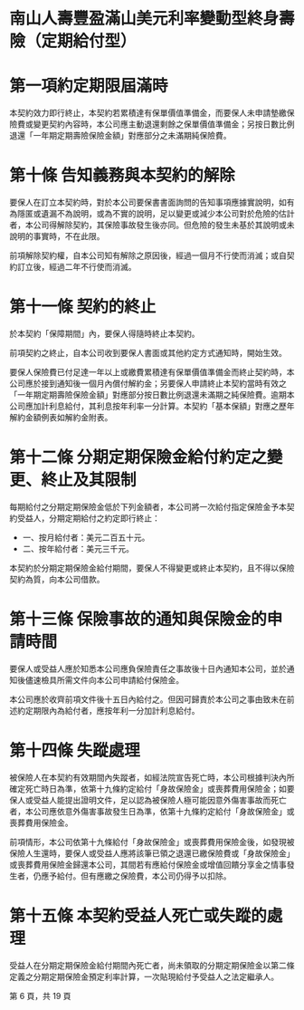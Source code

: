 # 南山人壽豐盈滿山美元利率變動型終身壽險（定期給付型）

# 第一項約定期限屆滿時

本契約效力即行終止，本契約若累積達有保單價值準備金，而要保人未申請墊繳保險費或變更契約內容時，本公司應主動退還剩餘之保單價值準備金；另按日數比例退還「一年期定期壽險保險金額」對應部分之未滿期純保險費。

# 第十條 告知義務與本契約的解除

要保人在訂立本契約時，對於本公司要保書書面詢問的告知事項應據實說明，如有為隱匿或遺漏不為說明，或為不實的說明，足以變更或減少本公司對於危險的估計者，本公司得解除契約，其保險事故發生後亦同。但危險的發生未基於其說明或未說明的事實時，不在此限。

前項解除契約權，自本公司知有解除之原因後，經過一個月不行使而消滅；或自契約訂立後，經過二年不行使而消滅。

# 第十一條 契約的終止

於本契約「保障期間」內，要保人得隨時終止本契約。

前項契約之終止，自本公司收到要保人書面或其他約定方式通知時，開始生效。

要保人保險費已付足達一年以上或繳費累積達有保單價值準備金而終止契約時，本公司應於接到通知後一個月內償付解約金；另要保人申請終止本契約當時有效之「一年期定期壽險保險金額」對應部分按日數比例退還未滿期之純保險費。逾期本公司應加計利息給付，其利息按年利率一分計算。本契約「基本保額」對應之歷年解約金額例表如解約金附表。

# 第十二條 分期定期保險金給付約定之變更、終止及其限制

每期給付之分期定期保險金低於下列金額者，本公司將一次給付指定保險金予本契約受益人，分期定期給付之約定即行終止：

- 一、按月給付者：美元二百五十元。
- 二、按年給付者：美元三千元。

本契約於分期定期保險金給付期間，要保人不得變更或終止本契約，且不得以保險契約為質，向本公司借款。

# 第十三條 保險事故的通知與保險金的申請時間

要保人或受益人應於知悉本公司應負保險責任之事故後十日內通知本公司，並於通知後儘速檢具所需文件向本公司申請給付保險金。

本公司應於收齊前項文件後十五日內給付之。但因可歸責於本公司之事由致未在前述約定期限內為給付者，應按年利一分加計利息給付。

# 第十四條 失蹤處理

被保險人在本契約有效期間內失蹤者，如經法院宣告死亡時，本公司根據判決內所確定死亡時日為準，依第十九條約定給付「身故保險金」或喪葬費用保險金；如要保人或受益人能提出證明文件，足以認為被保險人極可能因意外傷害事故而死亡者，本公司應依意外傷害事故發生日為準，依第十九條約定給付「身故保險金」或喪葬費用保險金。

前項情形，本公司依第十九條給付「身故保險金」或喪葬費用保險金後，如發現被保險人生還時，要保人或受益人應將該筆已領之退還已繳保險費或「身故保險金」或喪葬費用保險金歸還本公司，其間若有應給付保險金或增值回饋分享金之情事發生者，仍應予給付。但有應繳之保險費，本公司仍得予以扣除。

# 第十五條 本契約受益人死亡或失蹤的處理

受益人在分期定期保險金給付期間內死亡者，尚未領取的分期定期保險金以第二條定義之分期定期保險金預定利率計算，一次貼現給付予受益人之法定繼承人。

第 6 頁，共 19 頁